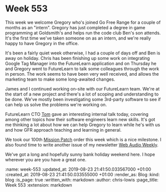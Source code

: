 Week 553
========

This week we welcome Gregory who's joined Go Free Range for a couple of months as an "intern". Gregory has just completed a degree in game programming at Goldsmith's and helps run the code club Ben's son attends. It's the first time we've taken someone on as an intern, and we're really happy to have Gregory in the office.

It's been a fairly quiet week otherwise, I had a couple of days off and Ben is away on holiday. Chris has been finishing up some work on integrating Google Tag Manager into the FutureLearn application and on Thursday he and Gregory went to FutureLearn to talk some colleagues through the work in person. The work seems to have been very well received, and allows the marketing team to make some long-awaited changes.

James and I continued working on-site with our FutureLearn team. We're at the start of a new project and there's a lot of scoping and understanding to be done. We've mostly been investigating some 3rd-party software to see if can help us solve the problems we're working on.

FutureLearn CTO [Tom](https://github.com/tomstuart) gave an interesting internal talk today, covering among other topics how their software engineers learn new skills. It's got me thinking a lot about how we can help Gregory to learn while he's with us and how GFR approach teaching and learning in general.

We took our 100th [Mission Patch](https://mission-patch.com/) order this week which is a nice milestone. I also found time to write another issue of my newsletter [Web Audio Weekly](https://www.webaudioweekly.com/105).

We've got a long and hopefully sunny bank holiday weekend here. I hope wherever you are you have a great one.

:name: week-553
:updated_at: 2019-08-23 21:41:50.033567000 +01:00
:created_at: 2019-08-23 21:41:50.033555000 +01:00
:render_as: Blog
:kind: blog
:is_page: true
:written_with: markdown
:author: chris-lowis
:page_title: Week 553
:extension: markdown
